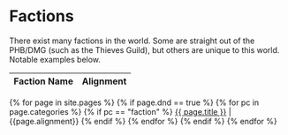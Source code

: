 # Factions

There exist many factions in the world.  Some are straight out of the PHB/DMG (such as the Thieves Guild), but others are unique to this world.  Notable examples below.


Faction Name | Alignment
--- | ---
  {% for page in site.pages %}
    {% if page.dnd == true %}
      {% for pc in page.categories %}
        {% if pc == "faction" %}
          <a href="{{site-baseurl}}{{ page.url }}">{{ page.title }}</a> | {{page.alignment}}
        {% endif %}   <!-- cat-match-p -->
      {% endfor %}  <!-- page-category -->
    {% endif %}   <!-- resource-p -->
  {% endfor %}  <!-- page -->
